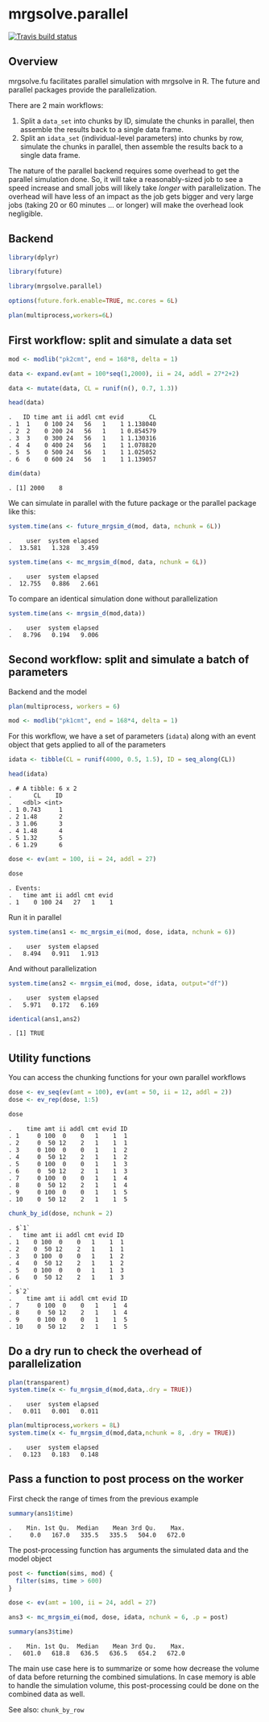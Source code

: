 
# mrgsolve.parallel

<!-- badges: start -->

[![Travis build
status](https://travis-ci.org/mrgsolve/mrgsolve.fu.svg?branch=master)](https://travis-ci.org/mrgsolve/mrgsolve.fu)
<!-- badges: end -->

## Overview

mrgsolve.fu facilitates parallel simulation with mrgsolve in R. The
future and parallel packages provide the parallelization.

There are 2 main workflows:

1.  Split a `data_set` into chunks by ID, simulate the chunks in
    parallel, then assemble the results back to a single data frame.
2.  Split an `idata_set` (individual-level parameters) into chunks by
    row, simulate the chunks in parallel, then assemble the results back
    to a single data frame.

The nature of the parallel backend requires some overhead to get the
parallel simulation done. So, it will take a reasonably-sized job to see
a speed increase and small jobs will likely take *longer* with
parallelization. The overhead will have less of an impact as the job
gets bigger and very large jobs (taking 20 or 60 minutes … or longer)
will make the overhead look negligible.

## Backend

``` r
library(dplyr)

library(future)

library(mrgsolve.parallel)

options(future.fork.enable=TRUE, mc.cores = 6L)

plan(multiprocess,workers=6L)
```

## First workflow: split and simulate a data set

``` r
mod <- modlib("pk2cmt", end = 168*8, delta = 1)

data <- expand.ev(amt = 100*seq(1,2000), ii = 24, addl = 27*2+2) 

data <- mutate(data, CL = runif(n(), 0.7, 1.3))

head(data)
```

    .   ID time amt ii addl cmt evid       CL
    . 1  1    0 100 24   56   1    1 1.138040
    . 2  2    0 200 24   56   1    1 0.854579
    . 3  3    0 300 24   56   1    1 1.130316
    . 4  4    0 400 24   56   1    1 1.078820
    . 5  5    0 500 24   56   1    1 1.025052
    . 6  6    0 600 24   56   1    1 1.139057

``` r
dim(data)
```

    . [1] 2000    8

We can simulate in parallel with the future package or the parallel
package like this:

``` r
system.time(ans <- future_mrgsim_d(mod, data, nchunk = 6L))
```

    .    user  system elapsed 
    .  13.581   1.328   3.459

``` r
system.time(ans <- mc_mrgsim_d(mod, data, nchunk = 6L))
```

    .    user  system elapsed 
    .  12.755   0.886   2.661

To compare an identical simulation done without parallelization

``` r
system.time(ans <- mrgsim_d(mod,data))
```

    .    user  system elapsed 
    .   8.796   0.194   9.006

## Second workflow: split and simulate a batch of parameters

Backend and the model

``` r
plan(multiprocess, workers = 6)

mod <- modlib("pk1cmt", end = 168*4, delta = 1)
```

For this workflow, we have a set of parameters (`idata`) along with an
event object that gets applied to all of the parameters

``` r
idata <- tibble(CL = runif(4000, 0.5, 1.5), ID = seq_along(CL))

head(idata)
```

    . # A tibble: 6 x 2
    .      CL    ID
    .   <dbl> <int>
    . 1 0.743     1
    . 2 1.48      2
    . 3 1.06      3
    . 4 1.48      4
    . 5 1.32      5
    . 6 1.29      6

``` r
dose <- ev(amt = 100, ii = 24, addl = 27)

dose
```

    . Events:
    .   time amt ii addl cmt evid
    . 1    0 100 24   27   1    1

Run it in parallel

``` r
system.time(ans1 <- mc_mrgsim_ei(mod, dose, idata, nchunk = 6))
```

    .    user  system elapsed 
    .   8.494   0.911   1.913

And without parallelization

``` r
system.time(ans2 <- mrgsim_ei(mod, dose, idata, output="df"))
```

    .    user  system elapsed 
    .   5.971   0.172   6.169

``` r
identical(ans1,ans2)
```

    . [1] TRUE

## Utility functions

You can access the chunking functions for your own parallel workflows

``` r
dose <- ev_seq(ev(amt = 100), ev(amt = 50, ii = 12, addl = 2))
dose <- ev_rep(dose, 1:5)

dose
```

    .    time amt ii addl cmt evid ID
    . 1     0 100  0    0   1    1  1
    . 2     0  50 12    2   1    1  1
    . 3     0 100  0    0   1    1  2
    . 4     0  50 12    2   1    1  2
    . 5     0 100  0    0   1    1  3
    . 6     0  50 12    2   1    1  3
    . 7     0 100  0    0   1    1  4
    . 8     0  50 12    2   1    1  4
    . 9     0 100  0    0   1    1  5
    . 10    0  50 12    2   1    1  5

``` r
chunk_by_id(dose, nchunk = 2)
```

    . $`1`
    .   time amt ii addl cmt evid ID
    . 1    0 100  0    0   1    1  1
    . 2    0  50 12    2   1    1  1
    . 3    0 100  0    0   1    1  2
    . 4    0  50 12    2   1    1  2
    . 5    0 100  0    0   1    1  3
    . 6    0  50 12    2   1    1  3
    . 
    . $`2`
    .    time amt ii addl cmt evid ID
    . 7     0 100  0    0   1    1  4
    . 8     0  50 12    2   1    1  4
    . 9     0 100  0    0   1    1  5
    . 10    0  50 12    2   1    1  5

## Do a dry run to check the overhead of parallelization

``` r
plan(transparent)
system.time(x <- fu_mrgsim_d(mod,data,.dry = TRUE))
```

    .    user  system elapsed 
    .   0.011   0.001   0.011

``` r
plan(multiprocess,workers = 8L)
system.time(x <- fu_mrgsim_d(mod,data,nchunk = 8, .dry = TRUE))
```

    .    user  system elapsed 
    .   0.123   0.183   0.148

## Pass a function to post process on the worker

First check the range of times from the previous example

``` r
summary(ans1$time)
```

    .    Min. 1st Qu.  Median    Mean 3rd Qu.    Max. 
    .     0.0   167.0   335.5   335.5   504.0   672.0

The post-processing function has arguments the simulated data and the
model object

``` r
post <- function(sims, mod) {
  filter(sims, time > 600)  
}

dose <- ev(amt = 100, ii = 24, addl = 27)

ans3 <- mc_mrgsim_ei(mod, dose, idata, nchunk = 6, .p = post)
```

``` r
summary(ans3$time)
```

    .    Min. 1st Qu.  Median    Mean 3rd Qu.    Max. 
    .   601.0   618.8   636.5   636.5   654.2   672.0

The main use case here is to summarize or some how decrease the volume
of data before returning the combined simulations. In case memory is
able to handle the simulation volume, this post-processing could be done
on the combined data as well.

See also: `chunk_by_row`
